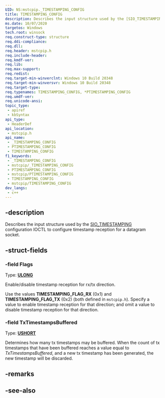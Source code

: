 ```yaml
---
UID: NS:mstcpip._TIMESTAMPING_CONFIG
title: TIMESTAMPING_CONFIG
description: Describes the input structure used by the [SIO_TIMESTAMPING](/windows/win32/winsock/winsock-ioctls#sio_timestamping) IOCTL to configure timestamp reception for a datagram socket.
ms.date: 10/07/2020
targetos: Windows
tech.root: winsock
req.construct-type: structure
req.ddi-compliance: 
req.dll: 
req.header: mstcpip.h
req.include-header: 
req.kmdf-ver: 
req.lib: 
req.max-support: 
req.redist: 
req.target-min-winverclnt: Windows 10 Build 20348
req.target-min-winversvr: Windows 10 Build 20348
req.target-type: 
req.typenames: TIMESTAMPING_CONFIG, *PTIMESTAMPING_CONFIG
req.umdf-ver: 
req.unicode-ansi: 
topic_type:
 - apiref
 - kbSyntax
api_type:
 - HeaderDef
api_location:
 - mstcpip.h
api_name:
 - _TIMESTAMPING_CONFIG
 - PTIMESTAMPING_CONFIG
 - TIMESTAMPING_CONFIG
f1_keywords:
 - _TIMESTAMPING_CONFIG
 - mstcpip/_TIMESTAMPING_CONFIG
 - PTIMESTAMPING_CONFIG
 - mstcpip/PTIMESTAMPING_CONFIG
 - TIMESTAMPING_CONFIG
 - mstcpip/TIMESTAMPING_CONFIG
dev_langs:
 - c++
---
```


## -description

Describes the input structure used by the [SIO_TIMESTAMPING](/windows/win32/winsock/winsock-ioctls#sio_timestamping) configuration IOCTL to configure timestamp reception for a datagram socket.

## -struct-fields

### -field Flags

Type: **[ULONG](/windows/win32/winprog/windows-data-types)**

Enable/disable timestamp reception for rx/tx direction.

Use the values **TIMESTAMPING_FLAG_RX** (0x1) and **TIMESTAMPING_FLAG_TX** (0x2) (both defined in `mstcpip.h`). Specify a value to enable timestamp reception for that direction; and omit a value to disable timestamp reception for that direction.

### -field TxTimestampsBuffered

Type: **[USHORT](/windows/win32/winprog/windows-data-types)**

Determines how many tx timestamps may be buffered. When the count of tx timestamps that have been buffered reaches a value equal to *TxTimestampsBuffered*, and a new tx timestamp has been generated, the new timestamp will be discarded.

## -remarks

## -see-also
